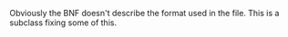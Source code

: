 Obviously the BNF doesn't describe the format used in the file. This is a subclass fixing some of this.